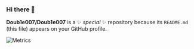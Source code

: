 ### Hi there 👋


**Doub1e007/Doub1e007** is a ✨ _special_ ✨ repository because its `README.md` (this file) appears on your GitHub profile.


![Metrics](https://metrics.lecoq.io/Doub1e007?template=classic&projects=1&notable=1&activity=1&achievements=1&base=header%2C%20activity%2C%20community%2C%20repositories%2C%20metadata&base.indepth=false&base.hireable=false&base.skip=false&achievements=false&achievements.threshold=C&achievements.secrets=true&achievements.display=detailed&achievements.limit=0&notable=false&notable.from=organization&notable.repositories=false&notable.indepth=false&notable.types=commit&notable.self=false&activity=false&activity.limit=3&activity.load=300&activity.days=14&activity.visibility=all&activity.timestamps=false&activity.filter=all&projects=false&projects.limit=2&projects.descriptions=false&config.timezone=Asia%2FShanghai)

